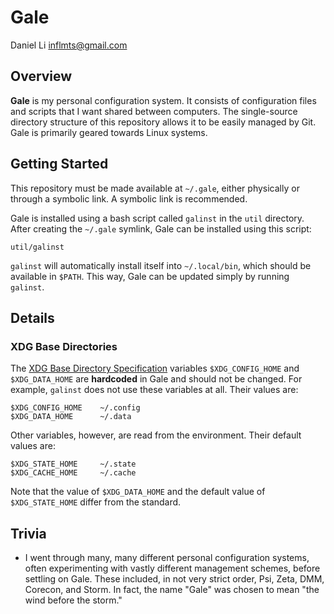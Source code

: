 # Gale

Daniel Li <inflmts@gmail.com>

## Overview

**Gale** is my personal configuration system. It consists of configuration files
and scripts that I want shared between computers. The single-source directory
structure of this repository allows it to be easily managed by Git. Gale is
primarily geared towards Linux systems.

## Getting Started

This repository must be made available at `~/.gale`, either physically or through
a symbolic link. A symbolic link is recommended.

Gale is installed using a bash script called `galinst` in the `util` directory.
After creating the `~/.gale` symlink, Gale can be installed using this script:

```
util/galinst
```

`galinst` will automatically install itself into `~/.local/bin`, which should be
available in `$PATH`. This way, Gale can be updated simply by running `galinst`.

## Details

### XDG Base Directories

The [XDG Base Directory
Specification](https://specifications.freedesktop.org/basedir-spec/basedir-spec-latest.html)
variables `$XDG_CONFIG_HOME` and `$XDG_DATA_HOME` are **hardcoded** in Gale and
should not be changed. For example, `galinst` does not use these variables at
all. Their values are:

```
$XDG_CONFIG_HOME    ~/.config
$XDG_DATA_HOME      ~/.data
```

Other variables, however, are read from the environment. Their default values
are:

```
$XDG_STATE_HOME     ~/.state
$XDG_CACHE_HOME     ~/.cache
```

Note that the value of `$XDG_DATA_HOME` and the default value of
`$XDG_STATE_HOME` differ from the standard.

## Trivia

* I went through many, many different personal configuration systems, often
  experimenting with vastly different management schemes, before settling on
  Gale. These included, in not very strict order, Psi, Zeta, DMM, Corecon, and
  Storm. In fact, the name "Gale" was chosen to mean "the wind before the storm."


